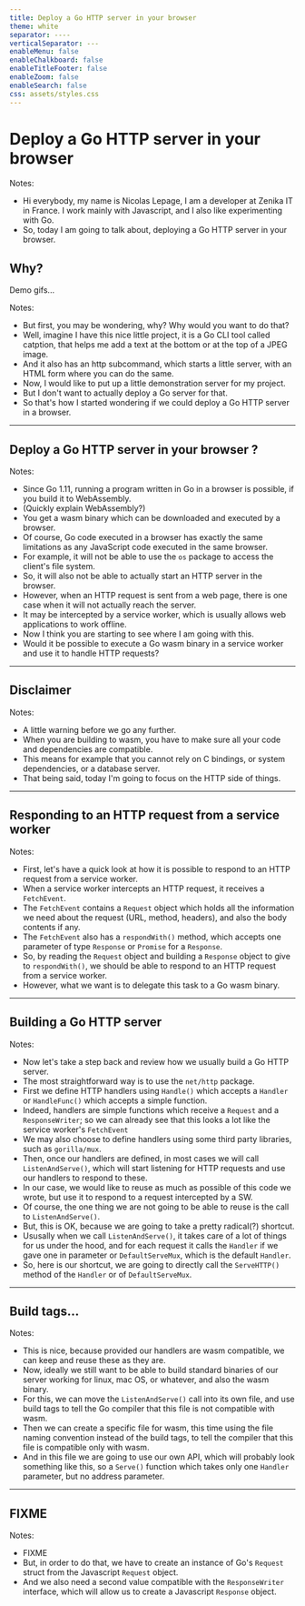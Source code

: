 ```yaml
---
title: Deploy a Go HTTP server in your browser
theme: white
separator: ----
verticalSeparator: ---
enableMenu: false
enableChalkboard: false
enableTitleFooter: false
enableZoom: false
enableSearch: false
css: assets/styles.css
---
```


# Deploy a Go HTTP server in your browser

Notes:
- Hi everybody, my name is Nicolas Lepage, I am a developer at Zenika IT in France. I work mainly with Javascript, and I also like experimenting with Go.
- So, today I am going to talk about, deploying a Go HTTP server in your browser.

## Why?

Demo gifs...

Notes:
- But first, you may be wondering, why? Why would you want to do that?
- Well, imagine I have this nice little project, it is a Go CLI tool called catption, that helps me add a text at the bottom or at the top of a JPEG image.
- And it also has an http subcommand, which starts a little server, with an HTML form where you can do the same.
- Now, I would like to put up a little demonstration server for my project.
- But I don't want to actually deploy a Go server for that.
- So that's how I started wondering if we could deploy a Go HTTP server in a browser.

---

## Deploy a Go HTTP server in your browser ?

Notes:
- Since Go 1.11, running a program written in Go in a browser is possible, if you build it to WebAssembly.
- (Quickly explain WebAssembly?)
- You get a wasm binary which can be downloaded and executed by a browser.
- Of course, Go code executed in a browser has exactly the same limitations as any JavaScript code executed in the same browser.
- For example, it will not be able to use the `os` package to access the client's file system.
- So, it will also not be able to actually start an HTTP server in the browser.
- However, when an HTTP request is sent from a web page, there is one case when it will not actually reach the server.
- It may be intercepted by a service worker, which is usually allows web applications to work offline.
- Now I think you are starting to see where I am going with this.
- Would it be possible to execute a Go wasm binary in a service worker and use it to handle HTTP requests?

---

## Disclaimer

Notes:
- A little warning before we go any further.
- When you are building to wasm, you have to make sure all your code and dependencies are compatible.
- This means for example that you cannot rely on C bindings, or system dependencies, or a database server.
- That being said, today I'm going to focus on the HTTP side of things.

---

## Responding to an HTTP request from a service worker

Notes:
- First, let's have a quick look at how it is possible to respond to an HTTP request from a service worker.
- When a service worker intercepts an HTTP request, it receives a `FetchEvent`.
- The `FetchEvent` contains a `Request` object which holds all the information we need about the request (URL, method, headers), and also the body contents if any.
- The `FetchEvent` also has a `respondWith()` method, which accepts one parameter of type `Response` or `Promise` for a `Response`.
- So, by reading the `Request` object and building a `Response` object to give to `respondWith()`, we should be able to respond to an HTTP request from a service worker.
- However, what we want is to delegate this task to a Go wasm binary.

---

## Building a Go HTTP server

Notes:
- Now let's take a step back and review how we usually build a Go HTTP server.
- The most straightforward way is to use the `net/http` package.
- First we define HTTP handlers using `Handle()` which accepts a `Handler` or `HandleFunc()` which accepts a simple function.
- Indeed, handlers are simple functions which receive a `Request` and a `ResponseWriter`; so we can already see that this looks a lot like the service worker's `FetchEvent`
- We may also choose to define handlers using some third party libraries, such as `gorilla/mux`.
- Then, once our handlers are defined, in most cases we will call `ListenAndServe()`, which will start listening for HTTP requests and use our handlers to respond to these.
- In our case, we would like to reuse as much as possible of this code we wrote, but use it to respond to a request intercepted by a SW.
- Of course, the one thing we are not going to be able to reuse is the call to `ListenAndServe()`.
- But, this is OK, because we are going to take a pretty radical(?) shortcut.
- Ususally when we call `ListenAndServe()`, it takes care of a lot of things for us under the hood, and for each request it calls the `Handler` if we gave one in parameter or `DefaultServeMux`, which is the default `Handler`.
- So, here is our shortcut, we are going to directly call the `ServeHTTP()` method of the `Handler` or of `DefaultServeMux`.

---

## Build tags...

Notes:
- This is nice, because provided our handlers are wasm compatible, we can keep and reuse these as they are.
- Now, ideally we still want to be able to build standard binaries of our server working for linux, mac OS, or whatever, and also the wasm binary.
- For this, we can move the `ListenAndServe()` call into its own file, and use build tags to tell the Go compiler that this file is not compatible with wasm.
- Then we can create a specific file for wasm, this time using the file naming convention instead of the build tags, to tell the compiler that this file is compatible only with wasm.
- And in this file we are going to use our own API, which will probably look something like this, so a `Serve()` function which takes only one `Handler` parameter, but no address parameter.

---

## FIXME

Notes:
- FIXME
- But, in order to do that, we have to create an instance of Go's `Request` struct from the Javascript `Request` object.
- And we also need a second value compatible with the `ResponseWriter` interface, which will allow us to create a Javascript `Response` object.
